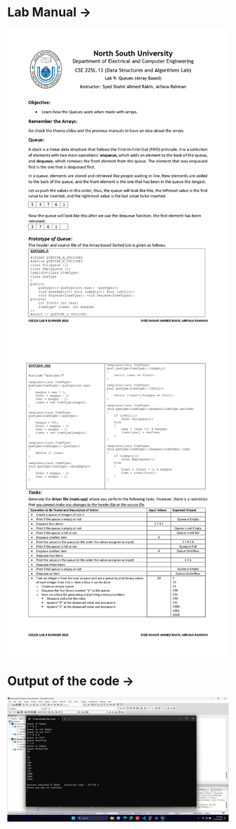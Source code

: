 <h1><b>Lab Manual → </b></h1>
<img src="Lab Manual and Output/Lab Manual Class 9 CSE225.13 Summer 2023_page-0001.jpg">

<img src="Lab Manual and Output/Lab Manual Class 9 CSE225.13 Summer 2023_page-0002.jpg">

<h1><b>Output of the code →  </b></h1>
<img src="Lab Manual and Output/Output-07_Queues (Array Based).png">
